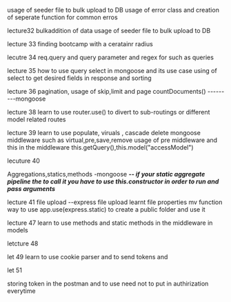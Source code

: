 usage of seeder file to bulk upload to DB
usage of error class
and creation of seperate function for common erros

lecture32
bulkaddition of data
usage of seeder file to bulk upload to DB

lecture 33 
finding bootcamp with a ceratainr radius

lecutre 34
req.query and query parameter and regex for such as queries

lecture 35
how to use query select in mongoose and its use case
using of select to get desired fields in response and sorting 

lecture 36
pagination,
usage of skip,limit and page
countDocuments() ---------mongoose

lecture 38
learn to use router.use() to divert to sub-routings or different model related routes

lecture 39
learn to use populate, viruals , cascade delete 
mongoose middleware such as virtual,pre,save,remove
usage of pre middleware  and this in the middleware this.getQuery(),this.model("accessModel")

lecuture 40

Aggregations,statics,methods -mongoose
***-- if your static aggregate pipeline the to call it you have to use this.constructor in order to run and pass arguments***

lecture 41
file upload --express file upload
learnt file properties
mv function
way to use app.use(express.static) to create a public folder and use it

lecture 47
learn to use methods and static methods in the middleware in models

letcture 48


let 49 
learn to use cookie parser and to send tokens and 


let 51 

storing token in the postman and to use need not to put in authirization everytime
